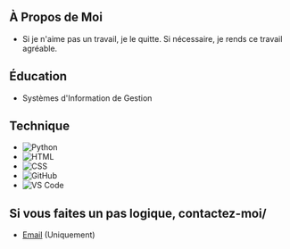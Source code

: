 ## À Propos de Moi
- Si je n'aime pas un travail, je le quitte. Si nécessaire, je rends ce travail agréable.

## Éducation
- Systèmes d'Information de Gestion

## Technique
- ![Python](https://img.shields.io/badge/Python-3776AB?style=flat&logo=python&logoColor=white)
- ![HTML](https://img.shields.io/badge/HTML-E34F26?style=flat&logo=html5&logoColor=white)
- ![CSS](https://img.shields.io/badge/CSS-1572B6?style=flat&logo=css3&logoColor=white)
- ![GitHub](https://img.shields.io/badge/GitHub-181717?style=flat&logo=github&logoColor=white)
- ![VS Code](https://img.shields.io/badge/VS_Code-007ACC?style=flat&logo=visualstudiocode&logoColor=white)

## Si vous faites un pas logique, contactez-moi/
- [Email](Mailto:beratgokkdemir@icloud.com) (Uniquement)
